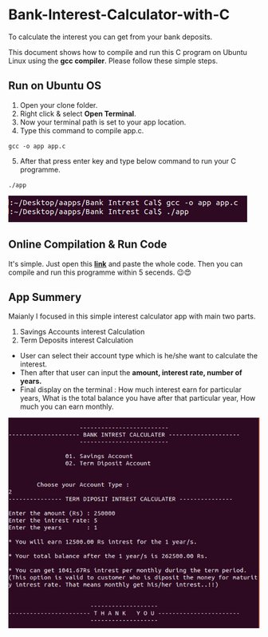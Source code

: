 # Bank-Interest-Calculator-with-C
To calculate the interest you can get from your bank deposits.

This document shows how to compile and run this C program on Ubuntu Linux using the **gcc compiler**. Please follow these simple steps.

## Run on Ubuntu OS

1. Open your clone folder. 
2. Right click & select **Open Terminal**. 
3. Now your terminal path is set to your app location.
4. Type this command to compile app.c. 
```
gcc -o app app.c
```
5. After that press enter key and type below command to run your C programme.
```
./app
```
<img src="img/app_run.png">

## Online Compilation & Run Code
It's simple. Just open this **[link](https://www.onlinegdb.com/online_c_compiler)** and paste the whole code. Then you can compile and run this programme within 5 secends. 😉😍</br>


## App Summery

Maianly I focused in this simple interest calculator app with main two parts.
1. Savings Accounts interest Calculation
2. Term Deposits interest Calculation 

- User can select their account type which is he/she want to calculate the interest.
- Then after that user can input the **amount, interest rate, number of years.**
- Final display on the terminal : How much interest earn for particular years, What is the total balance you have after that particular year, How much you can earn monthly.

<img src="img/app_interface.png">


